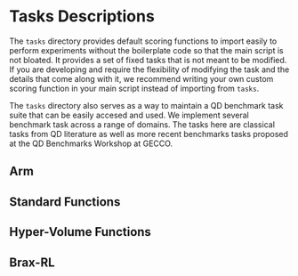 # Tasks Descriptions
The `tasks` directory provides default scoring functions to import easily to perform experiments without the boilerplate code so that the main script is not bloated. It provides a set of fixed tasks that is not meant to be modified. If you are developing and require the flexibility of modifying the task and the details that come along with it, we recommend writing your own custom scoring function in your main script instead of importing from `tasks`.

The `tasks` directory also serves as a way to maintain a QD benchmark task suite that can be easily accesed and used. We implement several benchmark task across a range of domains. The tasks here are classical tasks from QD literature as well as more recent benchmarks tasks proposed at the QD Benchmarks Workshop at GECCO.

## Arm


## Standard Functions


## Hyper-Volume Functions


## Brax-RL
